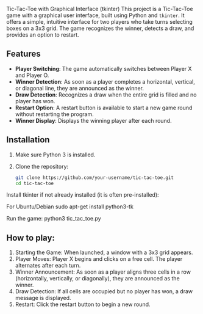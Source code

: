 Tic-Tac-Toe with Graphical Interface (tkinter)
This project is a Tic-Tac-Toe game with a graphical user interface, built using Python and `tkinter`. It offers a simple, intuitive interface for two players who take turns selecting boxes on a 3x3 grid. The game recognizes the winner, detects a draw, and provides an option to restart.

## Features

- **Player Switching**: The game automatically switches between Player X and Player O.
- **Winner Detection**: As soon as a player completes a horizontal, vertical, or diagonal line, they are announced as the winner.
- **Draw Detection**: Recognizes a draw when the entire grid is filled and no player has won.
- **Restart Option**: A restart button is available to start a new game round without restarting the program.
- **Winner Display**: Displays the winning player after each round.

## Installation

1. Make sure Python 3 is installed.
2. Clone the repository:

   ```bash
   git clone https://github.com/your-username/tic-tac-toe.git
   cd tic-tac-toe

Install tkinter if not already installed (it is often pre-installed):

For Ubuntu/Debian
sudo apt-get install python3-tk

Run the game:
python3 tic_tac_toe.py


## How to play:
1. Starting the Game: When launched, a window with a 3x3 grid appears.
2. Player Moves: Player X begins and clicks on a free cell. The player alternates after each turn.
3. Winner Announcement: As soon as a player aligns three cells in a row (horizontally, vertically, or diagonally), they are announced as the winner.
4. Draw Detection: If all cells are occupied but no player has won, a draw message is displayed.
5. Restart: Click the restart button to begin a new round.
